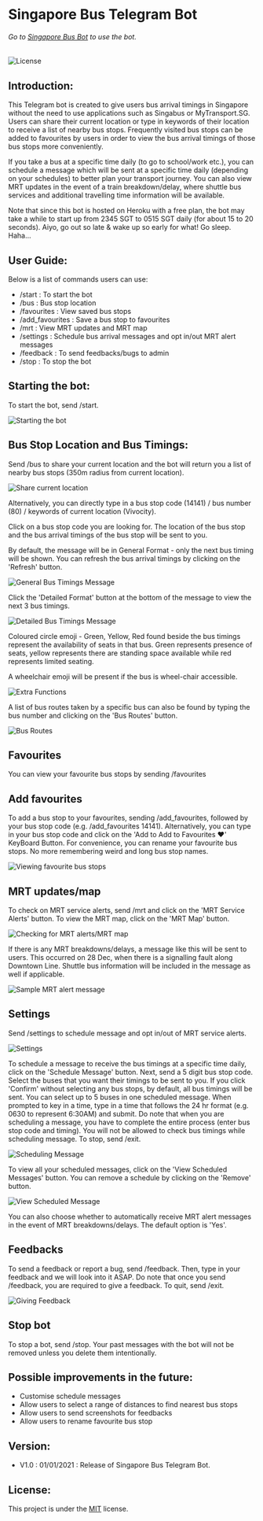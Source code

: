 # Singapore Bus Telegram Bot

###### Go to [Singapore Bus Bot](https://t.me/SINGA_Bus_Bot) to use the bot.

![License](https://img.shields.io/github/license/spartan737/sg-bus-telegram-bot?style=flat-square)

## Introduction:
This Telegram bot is created to give users bus arrival timings in Singapore without the need to use 
applications such as Singabus or MyTransport.SG. Users can share their current location or type in keywords of
their location to receive a list of nearby bus stops. Frequently visited bus stops can be added to favourites
by users in order to view the bus arrival timings of those bus stops more conveniently. 

If you take a bus at a specific time daily (to go to school/work etc.), you can schedule a message which will be sent
at a specific time daily (depending on your schedules) to better plan your transport journey. You can also view
MRT updates in the event of a train breakdown/delay, where shuttle bus services and additional travelling time 
information will be available. 

Note that since this bot is hosted on Heroku with a free plan, the bot may take a while to start up from 2345 SGT 
to 0515 SGT daily (for about 15 to 20 seconds). Aiyo, go out so late & wake up so early for what! Go sleep. Haha...

## User Guide:
Below is a list of commands users can use:

- /start : To start the bot
- /bus : Bus stop location
- /favourites : View saved bus stops
- /add_favourites : Save a bus stop to favourites
- /mrt : View MRT updates and MRT map
- /settings : Schedule bus arrival messages and opt in/out MRT alert messages
- /feedback : To send feedbacks/bugs to admin
- /stop : To stop the bot

## Starting the bot:
To start the bot, send /start.

![Starting the bot](src/introduction.jpg)

## Bus Stop Location and Bus Timings:
Send /bus to share your current location and the bot will return you a list of nearby bus 
stops (350m radius from current location). 

![Share current location](src/share_location.jpg)

Alternatively, you can directly type in a bus stop code (14141) / bus number (80) / keywords of current location 
(Vivocity).

Click on a bus stop code you are looking for. The location of the bus stop and the bus arrival timings of the bus stop 
will be sent to you. 

By default, the message will be in General Format - only the next bus timing will be shown. 
You can refresh the bus arrival timings by clicking on the 'Refresh' button.

![General Bus Timings Message](src/general_bus_arrival_msg.jpg)

Click the 'Detailed Format' button at the bottom of the message to view the next 3 bus timings. 

![Detailed Bus Timings Message](src/detailed_bus_arrival_msg.jpg)

Coloured circle emoji - Green, Yellow, Red found beside the bus timings represent the availability of seats in that bus. 
Green represents presence of seats, yellow represents there are standing space available while red represents limited seating.

A wheelchair emoji will be present if the bus is wheel-chair accessible.

![Extra Functions](src/extra_properties.jpg)

A list of bus routes taken by a specific bus can also be found by typing the bus number and clicking on the 'Bus Routes' button.

![Bus Routes](src/bus_routes.jpg)

## Favourites
You can view your favourite bus stops by sending /favourites

## Add favourites
To add a bus stop to your favourites, sending /add_favourites, followed by your bus stop code (e.g. /add_favourites 14141). 
Alternatively, you can type in your bus stop code and click on the 'Add to Add to Favourites ❤' KeyBoard Button.
For convenience, you can rename your favourite bus stops. No more remembering weird and long bus stop names.

![Viewing favourite bus stops](src/favourites.jpg)

## MRT updates/map
To check on MRT service alerts, send /mrt and click on the 'MRT Service Alerts' button. 
To view the MRT map, click on the 'MRT Map' button.

![Checking for MRT alerts/MRT map](src/mrt.jpg)

If there is any MRT breakdowns/delays, a message like this will be sent to users. This occurred on 28 Dec, when there 
is a signalling fault along Downtown Line. Shuttle bus information will be included in the message as well if applicable.

![Sample MRT alert message](src/mrt_delay_example.jpg)

## Settings
Send /settings to schedule message and opt in/out of MRT service alerts.

![Settings](src/settings.jpg)

To schedule a message to receive the bus timings at a specific time daily, click on the 
'Schedule Message' button. Next, send a 5 digit bus stop code. Select the buses that you want their timings to be sent 
to you. If you click 'Confirm' without selecting any bus stops, by default, all bus timings will be sent. 
You can select up to 5 buses in one scheduled message. When prompted to key in a time, type in a time that 
follows the 24 hr format (e.g. 0630 to represent 6:30AM) and submit. Do note that when you are scheduling a message, 
you have to complete the entire process (enter bus stop code and timing). You will not be allowed to check bus timings 
while scheduling message. To stop, send /exit. 

![Scheduling Message](src/scheduling_message.jpg)

To view all your scheduled messages, click on the 'View Scheduled Messages' button. You can remove a schedule by 
clicking on the 'Remove' button. 

![View Scheduled Message](src/viewing_scheduled_msg.jpg)

You can also choose whether to automatically receive MRT alert messages in the event of MRT breakdowns/delays. 
The default option is 'Yes'.

## Feedbacks
To send a feedback or report a bug, send /feedback. Then, type in your feedback and we will look into it ASAP. 
Do note that once you send /feedback, you are required to give a feedback. To quit, send /exit.

![Giving Feedback](src/feedback.jpg)

## Stop bot
To stop a bot, send /stop. Your past messages with the bot will not be removed unless you delete them intentionally.

## Possible improvements in the future:
- Customise schedule messages
- Allow users to select a range of distances to find nearest bus stops
- Allow users to send screenshots for feedbacks
- Allow users to rename favourite bus stop 

## Version:
- V1.0 : 01/01/2021 : Release of Singapore Bus Telegram Bot.

## License:
This project is under the [MIT](https://github.com/spartan737/sg-bus-telegram-bot/blob/master/LICENSE) license.